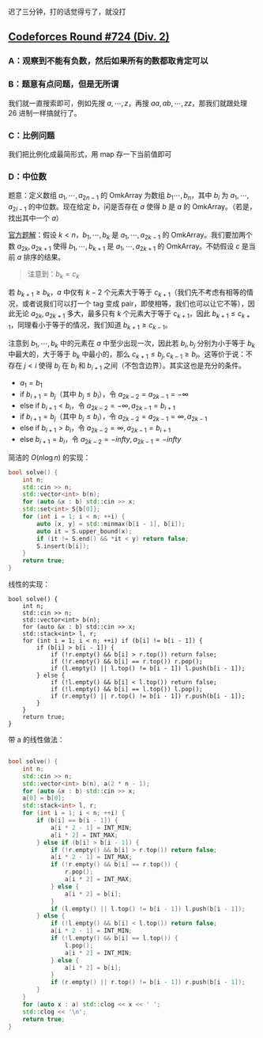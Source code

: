 迟了三分钟，打的话觉得亏了，就没打

## [Codeforces Round #724 (Div. 2)](https://codeforces.com/contest/1536)

### A：观察到不能有负数，然后如果所有的数都取肯定可以

### B：题意有点问题，但是无所谓

我们就一直搜索即可，例如先搜 $a, \cdots, z$，再搜 $aa, ab, \cdots, zz$，那我们就跟处理 26 进制一样搞就行了。

### C：比例问题

我们把比例化成最简形式，用 map 存一下当前值即可

### D：中位数

题意：定义数组 $a_1, \cdots, a_{2n - 1}$ 的 OmkArray 为数组 $b_1 \cdots, b_n$，其中 $b_i$ 为 $a_1, \cdots, a_{2i - 1}$ 的中位数。现在给定 $b$，问是否存在 $a$ 使得 $b$ 是 $a$ 的 OmkArray。（若是，找出其中一个 $a$）

[官方题解](https://codeforces.com/blog/entry/91520)：假设 $k < n$，$b_1, \cdots, b_k$ 是 $a_1, \cdots, a_{2k - 1}$ 的 OmkArray。我们要加两个数 $a_{2k}, a_{2k + 1}$ 使得 $b_1, \cdots, b_{k + 1}$ 是 $a_1, \cdots, a_{2k + 1}$ 的 OmkArray。不妨假设 $c$ 是当前 $a$ 排序的结果。

> 注意到：$b_k = c_{k}$

若 $b_{k + 1} \geq b_k$，$a$ 中仅有 $k - 2$ 个元素大于等于 $c_{k + 1}$（我们先不考虑有相等的情况，或者说我们可以打一个 tag 变成 pair，即使相等，我们也可以让它不等），因此无论 $a_{2k}, a_{2k + 1}$ 多大，最多只有 $k$ 个元素大于等于 $c_{k + 1}$，因此 $b_{k + 1} \leq c_{k + 1}$，同理看小于等于的情况，我们知道 $b_{k + 1} \geq c_{k - 1}$。

注意到 $b_1, \cdots, b_k$ 中的元素在 $a$ 中至少出现一次，因此若 $b_i, b_j$ 分别为小于等于 $b_k$ 中最大的，大于等于 $b_k$ 中最小的，那么 $c_{k + 1} \leq b_j, c_{k - 1} \geq b_i$。这等价于说：不存在 $j < i$ 使得 $b_j$ 在 $b_i$ 和 $b_{i + 1}$ 之间（不包含边界）。其实这也是充分的条件。

- $a_1 = b_1$
- if $b_{i + 1} = b_j$（其中 $b_j \leq b_i$），令 $a_{2k - 2} = a_{2k - 1} = -\infty$
- else if $b_{i + 1} < b_i$，令 $a_{2k - 2} = -\infty, a_{2k - 1} = b_{i + 1}$
- if $b_{i + 1} = b_j$（其中 $b_j \leq b_i$），令 $a_{2k - 2} = a_{2k - 1} = \infty, a_{2k - 1}$
- else if $b_{i + 1} > b_i$，令 $a_{2k - 2} = \infty, a_{2k - 1} = b_{i + 1}$
- else $b_{i + 1} = b_i$，令 $a_{2k - 2} = -infty, a_{2k - 1} = -infty$

简洁的 $O(n \log n)$ 的实现：

``` C++
bool solve() {
	int n;
	std::cin >> n;
	std::vector<int> b(n);
	for (auto &x : b) std::cin >> x;
	std::set<int> S{b[0]};
	for (int i = 1; i < n; ++i) {
		auto [x, y] = std::minmax(b[i - 1], b[i]);
		auto it = S.upper_bound(x);
		if (it != S.end() && *it < y) return false;
		S.insert(b[i]);
	}
	return true;
}
```

线性的实现：

```
bool solve() {
	int n;
	std::cin >> n;
	std::vector<int> b(n);
	for (auto &x : b) std::cin >> x;
	std::stack<int> l, r;
	for (int i = 1; i < n; ++i) if (b[i] != b[i - 1]) {
		if (b[i] > b[i - 1]) {
			if (!r.empty() && b[i] > r.top()) return false;
			if (!r.empty() && b[i] == r.top()) r.pop();
			if (l.empty() || l.top() != b[i - 1]) l.push(b[i - 1]);
		} else {
			if (!l.empty() && b[i] < l.top()) return false;
			if (!l.empty() && b[i] == l.top()) l.pop();
			if (r.empty() || r.top() != b[i - 1]) r.push(b[i - 1]);
		}
	}
	return true;
}
```

带 a 的线性做法：

``` C++

bool solve() {
	int n;
	std::cin >> n;
	std::vector<int> b(n), a(2 * n - 1);
	for (auto &x : b) std::cin >> x;
	a[0] = b[0];
	std::stack<int> l, r;
	for (int i = 1; i < n; ++i) {
		if (b[i] == b[i - 1]) {
			a[i * 2 - 1] = INT_MIN;
			a[i * 2] = INT_MAX;
		} else if (b[i] > b[i - 1]) {
			if (!r.empty() && b[i] > r.top()) return false;
			a[i * 2 - 1] = INT_MAX;
			if (!r.empty() && b[i] == r.top()) {
				r.pop();
				a[i * 2] = INT_MAX;
			} else {
				a[i * 2] = b[i];
			}
			if (l.empty() || l.top() != b[i - 1]) l.push(b[i - 1]);
		} else {
			if (!l.empty() && b[i] < l.top()) return false;
			a[i * 2 - 1] = INT_MIN;
			if (!l.empty() && b[i] == l.top()) {
				l.pop();
				a[i * 2] = INT_MIN;
			} else {
				a[i * 2] = b[i];
			}
			if (r.empty() || r.top() != b[i - 1]) r.push(b[i - 1]);
		}
	}
	for (auto x : a) std::clog << x << ' ';
	std::clog << '\n';
	return true;
}
```